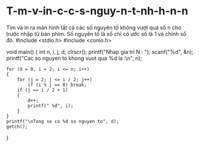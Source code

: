 # T-m-v-in-c-c-s-nguy-n-t-nh-h-n-n
Tìm và in ra màn hình tất cả các số nguyên tố không vượt quá số n cho trước nhập từ bàn phím. Số nguyên tố là số chỉ có ước số là 1 và chính số đó.
#include <stdio.h>
#include <conio.h>

void main()
{
	int n, i, j, d;
	clrscr();
	printf("Nhap gia tri N : ");
	scanf("%d", &n);
	printf("Cac so nguyen to khong vuot qua %d la :\n", n);

	for (d = 0, i = 2; i <= n; i++)
	{
		for (j = 2; j <= i / 2; j++)
			if (i % j == 0) break;
		if (j == i / 2 + 1)
		{
			d++;
			printf(" %d", i);
		}
	}
	printf("\nTong so co %d so nguyen to", d);
	getch();
}

